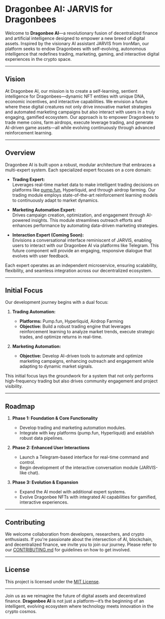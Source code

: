 # Dragonbee AI: JARVIS for Dragonbees

Welcome to **Dragonbee AI**—a revolutionary fusion of decentralized finance and artificial intelligence designed to empower a new breed of digital assets. Inspired by the visionary AI assistant JARVIS from IronMan, our platform seeks to endow Dragonbees with self-evolving, autonomous intelligence that redefines trading, marketing, gaming, and interactive digital experiences in the crypto space.

---

## Vision

At Dragonbee AI, our mission is to create a self-learning, sentient intelligence for Dragonbees—dynamic NFT entities with unique DNA, economic incentives, and interactive capabilities. We envision a future where these digital creatures not only drive innovative market strategies and automated marketing campaigns but also interact with users in a truly engaging, gamified ecosystem. Our approach is to empower Dragonbees to trade meme coins, farm airdrops, execute leverage trading, and generate AI-driven game assets—all while evolving continuously through advanced reinforcement learning.

---

## Overview

Dragonbee AI is built upon a robust, modular architecture that embraces a multi-expert system. Each specialized expert focuses on a core domain:

- **Trading Expert:**  
  Leverages real-time market data to make intelligent trading decisions on platforms like [pump.fun](https://pump.fun), Hyperliquid, and through airdrop farming. Our trading module employs state-of-the-art reinforcement learning models to continuously adapt to market dynamics.

- **Marketing Automation Expert:**  
  Drives campaign creation, optimization, and engagement through AI-powered insights. This module streamlines outreach efforts and enhances performance by automating data-driven marketing strategies.

- **Interaction Expert (Coming Soon):**  
  Envisions a conversational interface reminiscent of JARVIS, enabling users to interact with our Dragonbee AI via platforms like Telegram. This future component will provide an engaging, responsive dialogue that evolves with user feedback.

Each expert operates as an independent microservice, ensuring scalability, flexibility, and seamless integration across our decentralized ecosystem.

---

## Initial Focus

Our development journey begins with a dual focus:

1. **Trading Automation:**  
   - **Platforms:** Pump.fun, Hyperliquid, Airdrop Farming  
   - **Objective:** Build a robust trading engine that leverages reinforcement learning to analyze market trends, execute strategic trades, and optimize returns in real-time.
  
2. **Marketing Automation:**  
   - **Objective:** Develop AI-driven tools to automate and optimize marketing campaigns, enhancing outreach and engagement while adapting to dynamic market signals.

This initial focus lays the groundwork for a system that not only performs high-frequency trading but also drives community engagement and project visibility.

---

## Roadmap

1. **Phase 1: Foundation & Core Functionality**
   - Develop trading and marketing automation modules.
   - Integrate with key platforms (pump.fun, Hyperliquid) and establish robust data pipelines.

2. **Phase 2: Enhanced User Interactions**
   - Launch a Telegram-based interface for real-time command and control.
   - Begin development of the interactive conversation module (JARVIS-like chat).

3. **Phase 3: Evolution & Expansion**
   - Expand the AI model with additional expert systems.
   - Evolve Dragonbee NFTs with integrated AI capabilities for gamified, interactive experiences.

---

## Contributing

We welcome collaboration from developers, researchers, and crypto enthusiasts. If you're passionate about the intersection of AI, blockchain, and decentralized finance, we invite you to join our journey. Please refer to our [CONTRIBUTING.md](CONTRIBUTING.md) for guidelines on how to get involved.

---

## License

This project is licensed under the [MIT License](LICENSE).

---

Join us as we reimagine the future of digital assets and decentralized finance. **Dragonbee AI** is not just a platform—it’s the beginning of an intelligent, evolving ecosystem where technology meets innovation in the crypto cosmos.
